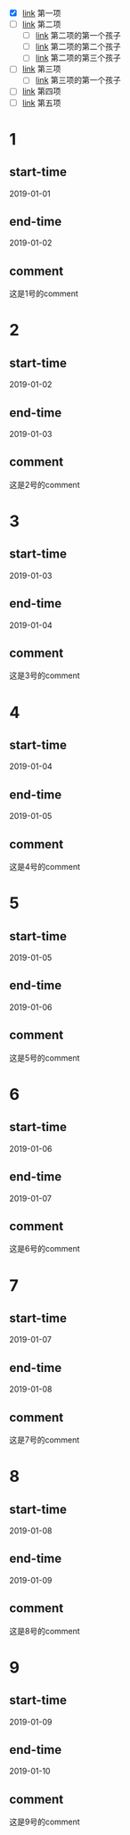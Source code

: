 * [X] [link](#1) 第一项
* [ ] [link](#2) 第二项
  * [ ] [link](#3) 第二项的第一个孩子
  * [ ] [link](#4) 第二项的第二个孩子
  * [ ] [link](#5) 第二项的第三个孩子
* [ ] [link](#6) 第三项
  * [ ] [link](#7) 第三项的第一个孩子
* [ ] [link](#8) 第四项
* [ ] [link](#9) 第五项

# 1
## start-time
2019-01-01
## end-time
2019-01-02
## comment
这是1号的comment

# 2
## start-time
2019-01-02
## end-time
2019-01-03
## comment
这是2号的comment

# 3
## start-time
2019-01-03
## end-time
2019-01-04
## comment
这是3号的comment

# 4
## start-time
2019-01-04
## end-time
2019-01-05
## comment
这是4号的comment

# 5
## start-time
2019-01-05
## end-time
2019-01-06
## comment
这是5号的comment

# 6
## start-time
2019-01-06
## end-time
2019-01-07
## comment
这是6号的comment

# 7
## start-time
2019-01-07
## end-time
2019-01-08
## comment
这是7号的comment

# 8
## start-time
2019-01-08
## end-time
2019-01-09
## comment
这是8号的comment

# 9
## start-time
2019-01-09
## end-time
2019-01-10
## comment
这是9号的comment


